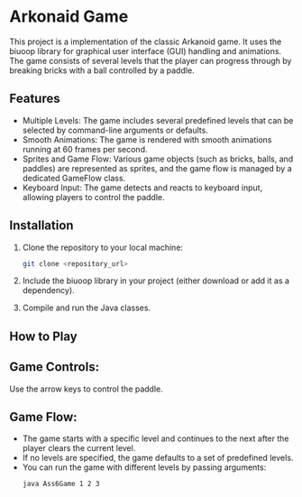# Arkonaid Game
This project is a implementation of the classic Arkanoid game. It uses the biuoop library for graphical user interface (GUI) handling and animations. The game consists of several levels that the player can progress through by breaking bricks with a ball controlled by a paddle.

## Features
- Multiple Levels: The game includes several predefined levels that can be selected by command-line arguments or defaults.
- Smooth Animations: The game is rendered with smooth animations running at 60 frames per second.
- Sprites and Game Flow: Various game objects (such as bricks, balls, and paddles) are represented as sprites, and the game flow is managed by a dedicated GameFlow class.
- Keyboard Input: The game detects and reacts to keyboard input, allowing players to control the paddle.

## Installation
1. Clone the repository to your local machine:
   ```bash
   git clone <repository_url>

2. Include the biuoop library in your project (either download or add it as a dependency).

3. Compile and run the Java classes.

##  How to Play
## Game Controls: 
Use the arrow keys to control the paddle.

## Game Flow: 
 - The game starts with a specific level and continues to the next after the player clears the current level. 
 - If no levels are specified, the game defaults to a set of predefined levels.
 - You can run the game with different levels by passing arguments:
   ```bash
   java Ass6Game 1 2 3
